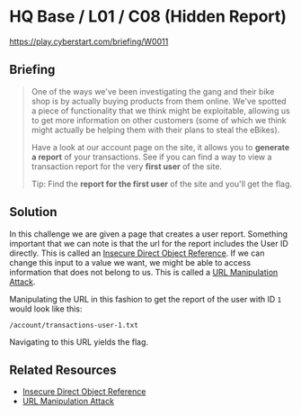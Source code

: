 # HQ Base / L01 / C08 (Hidden Report)

https://play.cyberstart.com/briefing/W0011

## Briefing

> One of the ways we've been investigating the gang and their bike shop is by actually buying products from them online. We've spotted a piece of functionality that we think might be exploitable, allowing us to get more information on other customers (some of which we think might actually be helping them with their plans to steal the eBikes).
>
> Have a look at our account page on the site, it allows you to **generate a report** of your transactions. See if you can find a way to view a transaction report for the very **first user** of the site.
>
> Tip: Find the **report for the first user** of the site and you'll get the flag.

## Solution

In this challenge we are given a page that creates a user report. Something important that we can note is that the url for the report includes the User ID directly. This is called an [Insecure Direct Object Reference](https://en.wikipedia.org/wiki/Insecure_direct_object_reference). If we can change this input to a value we want, we might be able to access information that does not belong to us. This is called a [URL Manipulation Attack](https://ccm.net/contents/31-url-manipulation-attacks).

Manipulating the URL in this fashion to get the report of the user with ID `1` would look like this:

```
/account/transactions-user-1.txt
```

Navigating to this URL yields the flag.

## Related Resources

-   [Insecure Direct Object Reference](https://en.wikipedia.org/wiki/Insecure_direct_object_reference)
-   [URL Manipulation Attack](https://ccm.net/contents/31-url-manipulation-attacks)
